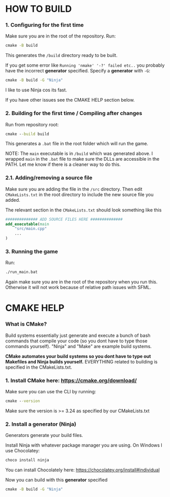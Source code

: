 # HOW TO BUILD

### 1. Configuring for the first time
Make sure you are in the root of the repository. Run:
```cmd
cmake -B build
```

This generates the `/build` directory ready to be built.

If you get some error like `Running 'nmake' '-?' failed etc..` you probably have the incorrect **generator** specified. Specify a **generator** with `-G`:

```cmd
cmake -B build -G "Ninja"
```

I like to use Ninja cos its fast.

If you have other issues see the CMAKE HELP section below.

### 2. Building for the first time / Compiling after changes
Run from repository root:
```cmd
cmake --build build
```

This generates a `.bat` file in the root folder which will run the game.

NOTE: The `main` executable is in `/build` which was generated above. I wrapped `main` in the `.bat` file to make sure the DLLs are accessible in the PATH. Let me know if there is a cleaner way to do this.

### 2.1. Adding/removing a source file
Make sure you are adding the file in the `/src` directory. Then edit `CMakeLists.txt` in the root directory to include the new source file you added.

The relevant section in the `CMakeLists.txt` should look something like this

```cmake
############## ADD SOURCE FILES HERE ##############
add_executable(main 
    "src/main.cpp"
    ...
)
```

### 3. Running the game
Run:
```cmd
./run_main.bat
```

Again make sure you are in the root of the repository when you run this. Otherwise it will not work because of relative path issues with SFML.


# CMAKE HELP

### What is CMake?

Build systems essentially just generate and execute a bunch of bash commands that compile your code (so you dont have to type those commands yourself). "Ninja" and "Make" are example build systems.

**CMake automates your build systems so you dont have to type out Makefiles and Ninja builds yourself.** EVERYTHING related to building is specified in the CMakeLists.txt.

### 1. Install CMake here: https://cmake.org/download/

Make sure you can use the CLI by running:
```cmd
cmake --version
```
Make sure the version is >= 3.24 as specified by our CMakeLists.txt

### 2. Install a **generator** (Ninja)

Generators generate your build files. 

Install Ninja with whatever package manager you are using. On Windows I use Chocolatey:
```cmd
choco install ninja
```

You can install Chocolately here: https://chocolatey.org/install#individual

Now you can build with this **generator** specified 
```cmd
cmake -B build -G "Ninja"
```

